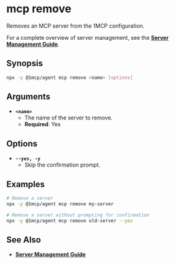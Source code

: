 # mcp remove

Removes an MCP server from the 1MCP configuration.

For a complete overview of server management, see the **[Server Management Guide](../../guide/server-management)**.

## Synopsis

```bash
npx -y @1mcp/agent mcp remove <name> [options]
```

## Arguments

- **`<name>`**
  - The name of the server to remove.
  - **Required**: Yes

## Options

- **`--yes, -y`**
  - Skip the confirmation prompt.

## Examples

```bash
# Remove a server
npx -y @1mcp/agent mcp remove my-server

# Remove a server without prompting for confirmation
npx -y @1mcp/agent mcp remove old-server --yes
```

## See Also

- **[Server Management Guide](../../guide/server-management)**

